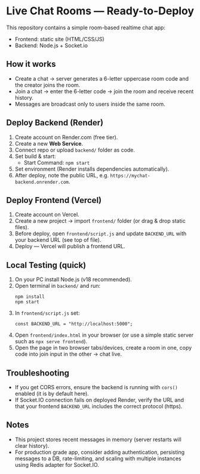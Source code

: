 # Live Chat Rooms — Ready-to-Deploy

This repository contains a simple room-based realtime chat app:
- Frontend: static site (HTML/CSS/JS)
- Backend: Node.js + Socket.io

## How it works
- Create a chat -> server generates a 6-letter uppercase room code and the creator joins the room.
- Join a chat -> enter the 6-letter code -> join the room and receive recent history.
- Messages are broadcast only to users inside the same room.

## Deploy Backend (Render)
1. Create account on Render.com (free tier).
2. Create a new **Web Service**.
3. Connect repo or upload `backend/` folder as code.
4. Set build & start:
   - Start Command: `npm start`
5. Set environment (Render installs dependencies automatically).
6. After deploy, note the public URL, e.g. `https://mychat-backend.onrender.com`.

## Deploy Frontend (Vercel)
1. Create account on Vercel.
2. Create a new project → import `frontend/` folder (or drag & drop static files).
3. Before deploy, open `frontend/script.js` and update `BACKEND_URL` with your backend URL (see top of file).
4. Deploy — Vercel will publish a frontend URL.

## Local Testing (quick)
1. On your PC install Node.js (v18 recommended).
2. Open terminal in `backend/` and run:
   ```
   npm install
   npm start
   ```
3. In `frontend/script.js` set:
   ```
   const BACKEND_URL = "http://localhost:5000";
   ```
4. Open `frontend/index.html` in your browser (or use a simple static server such as `npx serve frontend`).
5. Open the page in two browser tabs/devices, create a room in one, copy code into join input in the other -> chat live.

## Troubleshooting
- If you get CORS errors, ensure the backend is running with `cors()` enabled (it is by default here).
- If Socket.IO connection fails on deployed Render, verify the URL and that your frontend `BACKEND_URL` includes the correct protocol (https).

## Notes
- This project stores recent messages in memory (server restarts will clear history).
- For production grade app, consider adding authentication, persisting messages to a DB, rate-limiting, and scaling with multiple instances using Redis adapter for Socket.IO.

